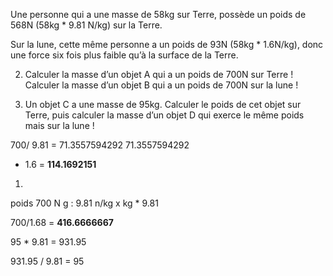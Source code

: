 Une personne qui a une masse de 58kg sur Terre, possède un poids de 568N (58kg * 9.81 N/kg) sur la Terre.

Sur la lune, cette même personne a un poids de 93N (58kg * 1.6N/kg), donc une force six fois plus faible qu’à la surface de la Terre.


2. Calculer la masse d’un objet A qui a un poids de 700N sur Terre ! Calculer la masse d’un objet B qui a un poids de 700N sur la lune !

3. Un objet C a une masse de 95kg. Calculer le poids de cet objet sur Terre, puis calculer la masse d’un objet D qui exerce le même poids mais sur la lune !

700/ 9.81 = 71.3557594292
71.3557594292 

* 1.6 = **114.1692151**

1.
poids 700 N
g : 9.81 n/kg
x kg * 9.81

700/1.68 = **416.6666667**



95 * 9.81 = 931.95

931.95 / 9.81 = 95